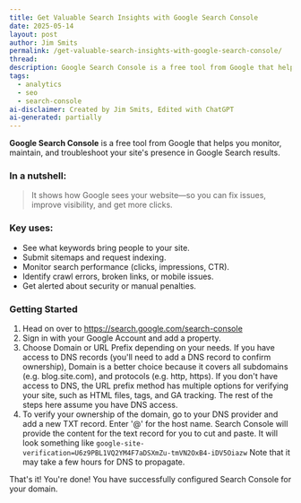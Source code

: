 ```yaml
---
title: Get Valuable Search Insights with Google Search Console
date: 2025-05-14
layout: post
author: Jim Smits
permalink: /get-valuable-search-insights-with-google-search-console/
thread: 
description: Google Search Console is a free tool from Google that helps you monitor, maintain, and troubleshoot your site's presence in Google Search results. Here is a quick get started guide.
tags:
  - analytics
  - seo
  - search-console
ai-disclaimer: Created by Jim Smits, Edited with ChatGPT
ai-generated: partially
---
```

**Google Search Console** is a free tool from Google that helps you monitor, maintain, and troubleshoot your site's presence in Google Search results.

### In a nutshell:

> It shows how Google sees your website—so you can fix issues, improve visibility, and get more clicks.

### Key uses:

- See what keywords bring people to your site.    
- Submit sitemaps and request indexing.    
- Monitor search performance (clicks, impressions, CTR).    
- Identify crawl errors, broken links, or mobile issues.    
- Get alerted about security or manual penalties.

### Getting Started

1. Head on over to https://search.google.com/search-console
2. Sign in with your Google Account and add a property.
3. Choose Domain or URL Prefix depending on your needs. If you have access to DNS records (you'll need to add a DNS record to confirm ownership), Domain is a better choice because it covers all subdomains (e.g. blog.site.com), and protocols (e.g. http, https).  If you don't have access to DNS, the URL prefix method has multiple options for verifying your site, such as HTML files, tags, and GA tracking. The rest of the steps here assume you have DNS access. 
4. To verify your ownership of the domain, go to your DNS provider and add a new TXT record. Enter '@' for the host name.  Search Console will provide the content for the text record for you to cut and paste.  It will look something like `google-site-verification=U6z9PBL1VQ2YM4F7aDSXmZu-tmVN2OxB4-iDV5Oiazw` Note that it may take a few hours for DNS to propagate.  

That's it! You're done! You have successfully configured Search Console for your domain.

